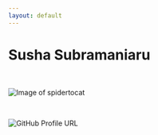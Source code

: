 ```yaml
---
layout: default
---
```


# Susha Subramaniaru

<br>

![Image of spidertocat](https://octodex.github.com/images/spidertocat.png)

<br>

![GitHub Profile URL](https://github.com/sushasru)

